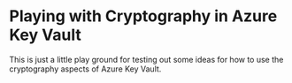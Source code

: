 # Playing with Cryptography in Azure Key Vault

This is just a little play ground for testing out some ideas for how to use the cryptography aspects of Azure Key Vault.